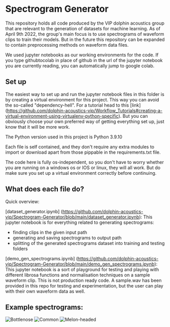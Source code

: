 # Spectrogram Generator

This repository holds all code produced by the VIP dolphin acoustics group that are relevant to the generation of datasets for machine learning. As of April 9th 2022, the group's main focus is to use spectrograms of waveform clips to train their models. But in the future this repository can be expanded to contain preprocessing methods on waveform data files. 

We used jupyter notebooks as our working environments for the code. If you type githubtocolab in place of github in the url of the jupyter notebook you are currently reading, you can automatically jump to google colab.

## Set up

The easiest way to set up and run the jupyter notebook files in this folder is by creating a virtual environment for this project. This way you can avoid the so-called "dependency-hell". For a tutorial head to this [link] (https://github.com/dolphin-acoustics-vip/Workflow_Tutorials#creating-a-virtual-environment-using-virtualenv-python-specific).
But you can obviously choose your own preferred way of getting everything set up, just know that it will be more work.

The Python version used in this project is Python 3.9.10

Each file is self contained, and they don't require any extra modules to import or download apart from those pippable in the requirements.txt file.

The code here is fully os-independent, so you don't have to worry whether you are running on a windows os or IOS or linux, they will all work. But do make sure you set up a virtual environment correctly before continuing.

## What does each file do?

Quick overview:

[dataset_generator.ipynb] (https://github.com/dolphin-acoustics-vip/Spectrogram-Generator/blob/main/dataset_generator.ipynb): This jupyter notebook is for everything related to generating spectrograms:
- finding clips in the given input path
- generating and saving spectrograms to output path
- splitting of the generated spectrograms dataset into training and testing folders

[demo_gen_spectrograms.ipynb] (https://github.com/dolphin-acoustics-vip/Spectrogram-Generator/blob/main/demo_gen_spectrograms.ipynb): This jupyter notebook is a sort of playground for testing and playing with different librosa functions and normalisation techniques on a sample waveform clip. This is not production ready code. A sample.wav has been provided in this repo for testing and experimentation, but the user can play with their own waveform data as well.

## Example spectrograms:
![Bottlenose](https://user-images.githubusercontent.com/71788619/162578789-f9231aa8-bd39-43d3-9215-8555e9c877d8.png)
![Common](https://user-images.githubusercontent.com/71788619/162578829-4b024873-915a-43e0-a91f-da3b0594c22a.png)
![Melon-headed](https://user-images.githubusercontent.com/71788619/162578841-904a5d6e-f391-4c29-8d5b-a5466d261bcc.png)


